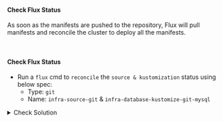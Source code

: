 #### Check Flux Status
As soon as the manifests are pushed to the repository, Flux will pull manifests and reconcile the cluster to deploy all the manifests.

<br>

#### Check Flux Status
- Run a `flux` cmd to `reconcile` the `source & kustomization` status using below spec:
    - Type: `git`
    - Name: `infra-source-git` & `infra-database-kustomize-git-mysql`

<details><summary>Check Solution</summary>

```
flux reconcile source git infra-source-git

flux reconcile kustomization infra-database-kustomize-git-mysql
```{{exec}}

</details>

<br>

#### Check `secret` within `database` namespace
1. Flux will pull `sops-encrypted-secret`
2. The `kustomize-controller` will decrypt the secret before applying it.

```
kubectl -n database get secret secret-mysql -o json | jq .data.password -r | base64 -d
```{{exec}}

> Password displayed should be `mysql-password-0123456789`

<br>

###### ****If you face any issue or have a new suggestion, please raise it here: [issues tracker](https://github.com/sidd-harth/fluxcd-tracker/issues)*
